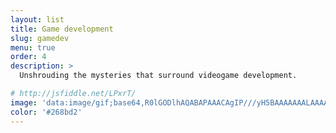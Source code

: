 ```yaml
---
layout: list
title: Game development
slug: gamedev
menu: true
order: 4
description: >
  Unshrouding the mysteries that surround videogame development.

# http://jsfiddle.net/LPxrT/
image: 'data:image/gif;base64,R0lGODlhAQABAPAAACAgIP///yH5BAAAAAAALAAAAAABAAEAAAICRAEAOw=='
color: '#268bd2'
---
```


